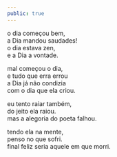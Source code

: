 ```yaml
---
public: true
---
```


o dia começou bem, <br/>
a Dia mandou saudades! <br/>
o dia estava zen, <br/>
e a Dia a vontade. <br/>

mal começou o dia, <br/>
e tudo que erra errou <br/>
a Dia já não condizia <br/>
com o dia que ela criou. <br/>

eu tento raiar também, <br/>
do jeito ela raiou. <br/>
mas a alegoria do poeta falhou. <br/>

tendo ela na mente, <br/>
penso no que sofri. <br/>
final feliz seria aquele em que morri. <br/>
